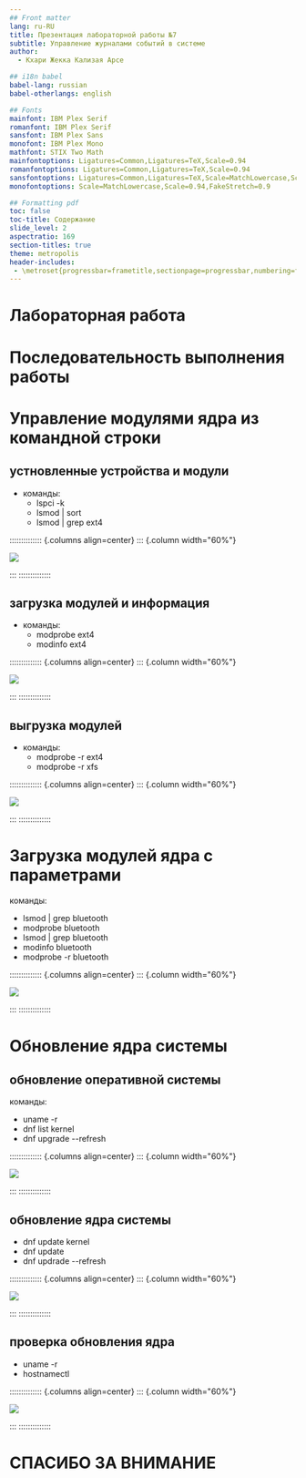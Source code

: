 ```yaml
---
## Front matter
lang: ru-RU
title: Презентация лабораторной работы №7
subtitle: Управление журналами событий в системе
author:
  - Кхари Жекка Кализая Арсе

## i18n babel
babel-lang: russian
babel-otherlangs: english

## Fonts
mainfont: IBM Plex Serif
romanfont: IBM Plex Serif
sansfont: IBM Plex Sans
monofont: IBM Plex Mono
mathfont: STIX Two Math
mainfontoptions: Ligatures=Common,Ligatures=TeX,Scale=0.94
romanfontoptions: Ligatures=Common,Ligatures=TeX,Scale=0.94
sansfontoptions: Ligatures=Common,Ligatures=TeX,Scale=MatchLowercase,Scale=0.94
monofontoptions: Scale=MatchLowercase,Scale=0.94,FakeStretch=0.9

## Formatting pdf
toc: false
toc-title: Содержание
slide_level: 2
aspectratio: 169
section-titles: true
theme: metropolis
header-includes:
 - \metroset{progressbar=frametitle,sectionpage=progressbar,numbering=fraction}
---
```



# Лабораторная работа 

# Последовательность выполнения работы

# Управление модулями ядра из командной строки

## устновленные устройства и модули

- команды:
   - lspci -k
   - lsmod | sort
   - lsmod | grep ext4
   
:::::::::::::: {.columns align=center}
::: {.column width="60%"}

![](./image/03.png) 

:::
::::::::::::::
   
## загрузка модулей и информация
- команды:
   - modprobe ext4
   - modinfo ext4
   
:::::::::::::: {.columns align=center}
::: {.column width="60%"}

![](./image/06.png) 

:::
::::::::::::::

   
   
## выгрузка модулей
- команды:
   - modprobe -r ext4
   - modprobe -r xfs
   
:::::::::::::: {.columns align=center}
::: {.column width="60%"}

![](./image/09.png) 

:::
::::::::::::::


# Загрузка модулей ядра с параметрами



команды:
   - lsmod | grep bluetooth
   - modprobe bluetooth
   - lsmod | grep bluetooth
   - modinfo bluetooth
   - modprobe -r bluetooth

:::::::::::::: {.columns align=center}
::: {.column width="60%"}

![](./image/09.png) 

:::
::::::::::::::

# Обновление ядра системы


## обновление оперативной системы

команды:

   - uname -r
   - dnf list kernel
   - dnf upgrade --refresh

:::::::::::::: {.columns align=center}
::: {.column width="60%"}

![](./image/16.png) 

:::
::::::::::::::
   

## обновление ядра системы
   
   - dnf update kernel
   - dnf update
   - dnf updrade --refresh

:::::::::::::: {.columns align=center}
::: {.column width="60%"}

![](./image/20.png) 

:::
::::::::::::::

   
## проверка обновления ядра
   - uname -r
   - hostnamectl
   
:::::::::::::: {.columns align=center}
::: {.column width="60%"}

![](./image/22.png) 

:::
::::::::::::::

# СПАСИБО ЗА ВНИМАНИЕ





